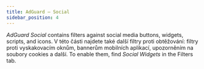 ```yaml
---
title: AdGuard – Social
sidebar_position: 4
---
```


_AdGuard Social_ contains filters against social media buttons, widgets, scripts, and icons. V této části najdete také další filtry proti obtěžování: filtry proti vyskakovacím oknům, bannerům mobilních aplikací, upozorněním na soubory cookies a další. To enable them, find _Social Widgets_ in the Filters tab.
